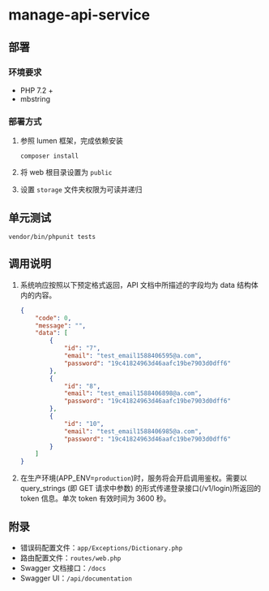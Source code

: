 # manage-api-service

## 部署

### 环境要求
- PHP 7.2 +
- mbstring

### 部署方式

1. 参照 lumen 框架，完成依赖安装

    ```shell
    composer install
    ```
2. 将 web 根目录设置为 `public`

3. 设置 `storage` 文件夹权限为可读并递归


## 单元测试

```shell
vendor/bin/phpunit tests
```

## 调用说明

1. 系统响应按照以下预定格式返回，API 文档中所描述的字段均为 data 结构体内的内容。
    ```json
    {
        "code": 0,
        "message": "",
        "data": [
            {
                "id": "7",
                "email": "test_email1588406595@a.com",
                "password": "19c41824963d46aafc19be7903d0dff6"
            },
            {
                "id": "8",
                "email": "test_email1588406898@a.com",
                "password": "19c41824963d46aafc19be7903d0dff6"
            },
            {
                "id": "10",
                "email": "test_email1588406985@a.com",
                "password": "19c41824963d46aafc19be7903d0dff6"
            }
        ]
    }
    ```

2. 在生产环境(APP_ENV=`production`)时，服务将会开启调用鉴权。需要以 query_strings (即 GET 请求中参数) 的形式传递登录接口(/v1/login)所返回的 token 信息。单次 token 有效时间为 3600 秒。

## 附录

- 错误码配置文件：`app/Exceptions/Dictionary.php`
- 路由配置文件：`routes/web.php`
- Swagger 文档接口：`/docs`
- Swagger UI：`/api/documentation`
